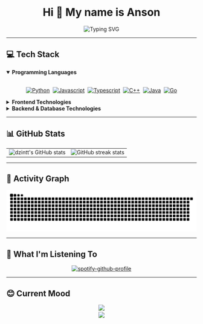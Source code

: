 <div align="center">

Hi 👋 My name is Anson
===================

<img src="https://readme-typing-svg.herokuapp.com?font=Fira+Code&pause=1000&color=0891B2&center=true&vCenter=true&random=false&width=435&lines=Fullstack+Developer;Software+Engineer" alt="Typing SVG" />

</div>

<hr>

## 💻 Tech Stack

<details open>
<summary><b>Programming Languages</b></summary>
<br>
<p align="center">
  <a href="https://www.python.org/" target="_blank" rel="noreferrer"><img src="https://raw.githubusercontent.com/danielcranney/readme-generator/main/public/icons/skills/python-colored.svg" width="48" height="48" alt="Python" /></a>&nbsp;
  <a href="https://developer.mozilla.org/en-US/docs/Web/JavaScript" target="_blank" rel="noreferrer"><img src="https://raw.githubusercontent.com/danielcranney/readme-generator/main/public/icons/skills/javascript-colored.svg" width="48" height="48" alt="Javascript" /></a>&nbsp;
  <a href="https://www.typescriptlang.org/" target="_blank" rel="noreferrer"><img src="https://raw.githubusercontent.com/danielcranney/readme-generator/main/public/icons/skills/typescript-colored.svg" width="48" height="48" alt="Typescript" /></a>&nbsp;
  <a href="https://docs.microsoft.com/en-us/cpp/?view=msvc-170" target="_blank" rel="noreferrer"><img src="https://raw.githubusercontent.com/danielcranney/readme-generator/main/public/icons/skills/cplusplus-colored.svg" width="48" height="48" alt="C++" /></a>&nbsp;
  <a href="https://www.oracle.com/java/" target="_blank" rel="noreferrer"><img src="https://raw.githubusercontent.com/danielcranney/readme-generator/main/public/icons/skills/java-colored.svg" width="48" height="48" alt="Java" /></a>&nbsp;
  <a href="https://go.dev/doc/" target="_blank" rel="noreferrer"><img src="https://cdn.jsdelivr.net/gh/devicons/devicon/icons/go/go-original.svg" width="48" height="48" alt="Go" /></a>
</p>
</details>

<details>
<summary><b>Frontend Technologies</b></summary>
<br>
<p align="center">
  <a href="https://reactjs.org/" target="_blank" rel="noreferrer"><img src="https://cdn.jsdelivr.net/gh/devicons/devicon/icons/react/react-original.svg" width="48" height="48" alt="React" /></a>&nbsp;
  <a href="https://nextjs.org/" target="_blank" rel="noreferrer"><img src="https://cdn.jsdelivr.net/gh/devicons/devicon/icons/nextjs/nextjs-original.svg" width="48" height="48" alt="Next.js" /></a>
</p>
</details>

<details>
<summary><b>Backend & Database Technologies</b></summary>
<br>
<p align="center">
  <a href="https://expressjs.com/" target="_blank" rel="noreferrer"><img src="https://raw.githubusercontent.com/danielcranney/readme-generator/main/public/icons/skills/express-colored.svg" width="48" height="48" alt="Express" /></a>&nbsp;
  <a href="https://www.mongodb.com/" target="_blank" rel="noreferrer"><img src="https://cdn.jsdelivr.net/gh/devicons/devicon/icons/mongodb/mongodb-original.svg" width="48" height="48" alt="MongoDB" /></a>&nbsp;
  <a href="https://www.postgresql.org/" target="_blank" rel="noreferrer"><img src="https://cdn.jsdelivr.net/gh/devicons/devicon/icons/postgresql/postgresql-original.svg" width="48" height="48" alt="PostgreSQL" /></a>&nbsp;
</p>
</details>

<hr>

## 📊 GitHub Stats

<div align="center">
<table>
  <tr>
    <td>
      <img src="https://github-readme-stats.vercel.app/api?username=dzintt&show_icons=true&hide=&count_private=true&title_color=0891b2&text_color=ffffff&icon_color=0891b2&bg_color=1c1917&hide_border=true&show_icons=true" alt="dzintt's GitHub stats" />
    </td>
    <td>
      <img src="https://github-readme-streak-stats.herokuapp.com/?user=dzintt&stroke=ffffff&background=1c1917&ring=0891b2&fire=0891b2&currStreakNum=ffffff&currStreakLabel=0891b2&sideNums=ffffff&sideLabels=ffffff&dates=ffffff&hide_border=true" alt="GitHub streak stats" />
    </td>
  </tr>
</table>
</div>

<hr>

## 🐍 Activity Graph

<div align="center">
  <img src="https://raw.githubusercontent.com/dzintt/dzintt/output/snake.svg" alt="Snake animation" />
</div>

<hr>

## 🎵 What I'm Listening To

<div align="center">

[![spotify-github-profile](https://spotify-github-profile.kittinanx.com/api/view?uid=lwickq2zd44bqxkfak1632fk7&cover_image=true&theme=novatorem&show_offline=false&background_color=121212&interchange=false&bar_color=53b14f&bar_color_cover=true)](https://github.com/kittinan/spotify-github-profile)

</div>

<hr>

## 😊 Current Mood

<div align="center">
  <img height="320" src="https://media1.tenor.com/m/rQny9TWXi0IAAAAd/yellow-dragon-nailong.gif" />
</div>

<div align="center">
  <img src="https://capsule-render.vercel.app/api?type=waving&color=0891b2&height=100&section=footer" />
</div>
